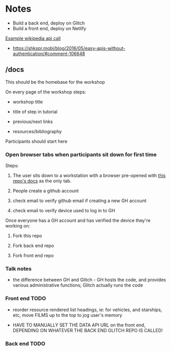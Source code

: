 # Notes

- Build a back end, deploy on Glitch
- Build a front end, deploy on Netlify

[Example wikipedia api call](https://en.wikipedia.org/w/api.php?action=query&format=json&list=search&utf8=1&srlimit=50&srinfo=totalhits&srsearch=BALTIMORE)

- https://shkspr.mobi/blog/2016/05/easy-apis-without-authentication/#comment-106648

## /docs

This should be the homebase for the workshop

On every page of the workshop steps:
- workshop title
- title of step in tutorial
- previous/next links

- resources/bibliography

Participants should start here

### Open browser tabs when participants sit down for first time

Steps:

1. The user sits down to a workstation with a browser pre-opened with [this repo's docs](https://brianzelip.github.io/modern-web-workshop) as the only tab.

2. People create a github account

  1. check email to verify github email if creating a new GH account

  2. check email to verify device used to log in to GH

Once everyone has a GH account and has verified the device they're working on:

1. Fork this repo

2. Fork back end repo

3. Fork front end repo


### Talk notes

- the difference between GH and Glitch - GH hosts the code, and provides various administrative functions; Glitch actually runs the code

### Front end TODO

- reorder resource rendered list headings, ie: for vehicles, and starships, etc, move FILMS up to the top to jog user's memory

- HAVE TO MANUALLY SET THE DATA API URL on the front end, DEPENDING ON WHATEVER THE BACK END GLITCH REPO IS CALLED!

### Back end TODO